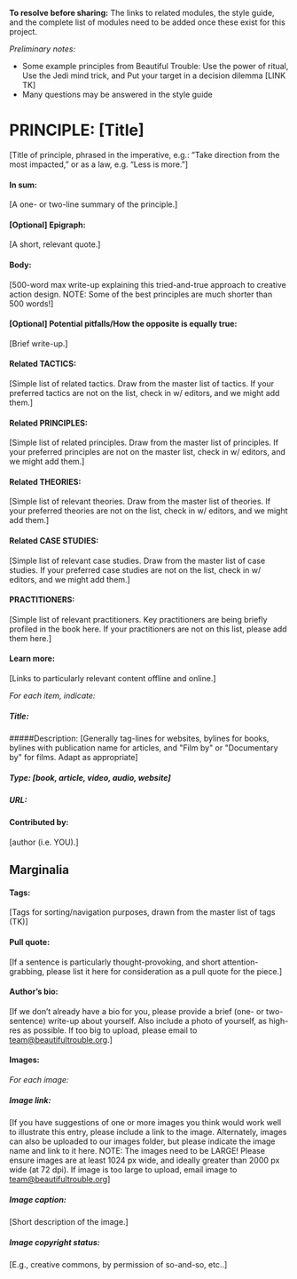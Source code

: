 **To resolve before sharing:**
The links to related modules, the style guide, and the complete list of modules need to be added once these exist for this project.

*Preliminary notes:*
* Some example principles from Beautiful Trouble: Use the power of ritual, Use the Jedi mind trick, and Put your target in a decision dilemma [LINK TK]
* Many questions may be answered in the style guide

# PRINCIPLE: [Title] 
[Title of principle, phrased in the imperative, e.g.: ”Take direction from the most impacted,” or as a law, e.g. “Less is more.”]
 
#### In sum: 
[A one- or two-line summary of the principle.]

####  [Optional] Epigraph: 
[A short, relevant quote.]

#### Body: 
[500-word max write-up explaining this tried-and-true approach to creative action design. NOTE: Some of the best principles are much shorter than 500 words!]

#### [Optional] Potential pitfalls/How the opposite is equally true: 
[Brief write-up.]

#### Related TACTICS: 
[Simple list of related tactics. Draw from the master list of tactics. If your preferred tactics are not on the list, check in w/ editors, and we might add them.]
 
#### Related PRINCIPLES: 
[Simple list of related principles. Draw from the master list of principles. If your preferred principles are not on the master list, check in w/ editors, and we might add them.]
 
#### Related THEORIES: 
[Simple list of relevant theories. Draw from the master list of theories. If your preferred theories are not on the list, check in w/ editors, and we might add them.]
 
#### Related CASE STUDIES: 
[Simple list of relevant case studies. Draw from the master list of case studies. If your preferred case studies are not on the list, check in w/ editors, and we might add them.]

#### PRACTITIONERS: 
[Simple list of relevant practitioners. Key practitioners are being briefly profiled in the book here. If your practitioners are not on this list, please add them here.]

#### Learn more: 
[Links to particularly relevant content offline and online.]

_For each item, indicate:_
##### Title: 
#####Description: [Generally tag-lines for websites, bylines for books, bylines with publication name for articles, and "Film by" or "Documentary by" for films. Adapt as appropriate]
##### Type: [book, article, video, audio, website]
##### URL:

#### Contributed by: 
[author (i.e. YOU).]

## Marginalia 

#### Tags:  
[Tags for sorting/navigation purposes, drawn from the master list of tags (TK)]

#### Pull quote: 
[If a sentence is particularly thought-provoking, and short attention-grabbing, please list it here for consideration as a pull quote for the piece.]

#### Author’s bio: 
[If we don’t already have a bio for you, please provide a brief (one- or two-sentence) write-up about yourself. Also include a photo of yourself, as high-res as possible. If too big to upload, please email to team@beautifultrouble.org.]

#### Images: 
_For each image:_
##### Image link: 
[If you have suggestions of one or more images you think would work well to illustrate this entry, please include a link to the image. Alternately, images can also be uploaded to our images folder, but please indicate the image name and link to it here. NOTE: The images need to be LARGE! Please ensure images are at least 1024 px wide, and ideally greater than 2000 px wide (at 72 dpi). If image is too large to upload, email image to team@beautifultrouble.org] 

##### Image caption: 
[Short description of the image.]

##### Image copyright status: 
[E.g., creative commons, by permission of so-and-so, etc..]